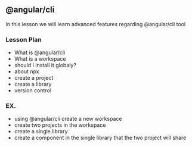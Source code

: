## @angular/cli

In this lesson we will learn advanced features regarding @angular/cli tool

### Lesson Plan

- What is @angular/cli
- What is a workspace
- should I install it globaly? 
- about npx
- create a project
- create a library
- version control

### EX.

- using @angular/cli create a new workspace
- create two projects in the workspace
- create a single library
- create a component in the single library that the two project will share

